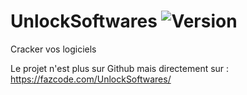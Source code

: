 # UnlockSoftwares ![Version](https://img.shields.io/badge/Version-1.6-red.svg)
Cracker vos logiciels

Le projet n'est plus sur Github mais directement sur : https://fazcode.com/UnlockSoftwares/
